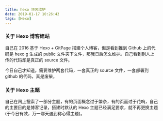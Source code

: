 ```yaml
---
title: hexo 博客维护
date: 2019-01-17 10:26:43
tags: [Hexo]
---
```


### 关于 Hexo 博客建站

自己在 2016 基于 Hexo + GitPage 搭建个人博客，但是看到推到 Github 上的代码是 hexo g 生成的 public 文件夹下文件，那我日后怎么维护。自己看到别人上传的代码却是真正的 source 文件。

今日自己才知道，需要维护两套代码，一套真正的 source 文件，一套部署到 github 的代码，真是废柴。

### 关于 Hexo 主题

自己在网上搜索了一部分主题，有的页面概念过于繁杂，有的页面过于花哨，自己的主要目的是博客记录，搭建时默认的 Hexo 主题已经满足要求，就不再更换主题(于今日有效，万一哪天遇到称心得主题)。

